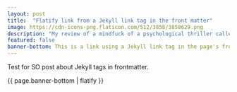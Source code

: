 ```yaml
---
layout: post
title:  "Flatify link from a Jekyll link tag in the front matter"
image: https://cdn-icons-png.flaticon.com/512/3858/3858629.png
description: "My review of a mindfuck of a psychological thriller called Don't Worry Darling"
featured: false
banner-bottom: This is a link using a Jekyll link tag in the page's front matter [link to a page]({{ site.baseurl }}{% link 404.html %}).
---
```


Test for SO post about Jekyll tags in frontmatter.

{{ page.banner-bottom | flatify }}
